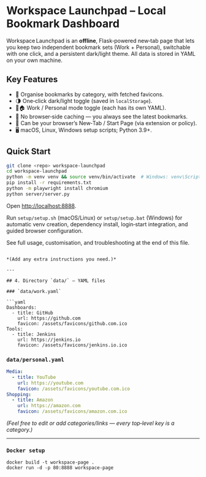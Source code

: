# Workspace Launchpad – Local Bookmark Dashboard

Workspace Launchpad is an **offline**, Flask‑powered new‑tab page that lets you keep two independent bookmark sets (Work + Personal), switchable with one click, and a persistent dark/light theme. All data is stored in YAML on your own machine.

## Key Features
- 🔖 Organise bookmarks by category, with fetched favicons.
- 🌗 One‑click dark/light toggle (saved in `localStorage`).
- 💼🏠 Work / Personal mode toggle (each has its own YAML).
- 🔄 No browser‑side caching — you always see the latest bookmarks.
- 🚀 Can be your browser’s New‑Tab / Start Page (via extension or policy).
- 🖥 macOS, Linux, Windows setup scripts; Python 3.9+.

## Quick Start
```bash
git clone <repo> workspace-launchpad
cd workspace-launchpad
python -m venv venv && source venv/bin/activate  # Windows: venv\Scripts\activate
pip install -r requirements.txt
python -m playwright install chromium
python server/server.py
````

Open [http://localhost:8888](http://localhost:8888).

Run `setup/setup.sh` (macOS/Linux) or `setup/setup.bat` (Windows) for automatic venv creation, dependency install, login‑start integration, and guided browser configuration.

See full usage, customisation, and troubleshooting at the end of this file.

````

*(Add any extra instructions you need.)*

---

## 4. Directory `data/` – YAML files

### `data/work.yaml`

```yaml
Dashboards:
  - title: GitHub
    url: https://github.com
    favicon: /assets/favicons/github.com.ico
Tools:
  - title: Jenkins
    url: https://jenkins.io
    favicon: /assets/favicons/jenkins.io.ico
````

### `data/personal.yaml`

```yaml
Media:
  - title: YouTube
    url: https://youtube.com
    favicon: /assets/favicons/youtube.com.ico
Shopping:
  - title: Amazon
    url: https://amazon.com
    favicon: /assets/favicons/amazon.com.ico
```

*(Feel free to edit or add categories/links — every top‑level key is a category.)*

---

### `Docker setup`

```
docker build -t workspace-page .
docker run -d -p 80:8888 workspace-page
```
